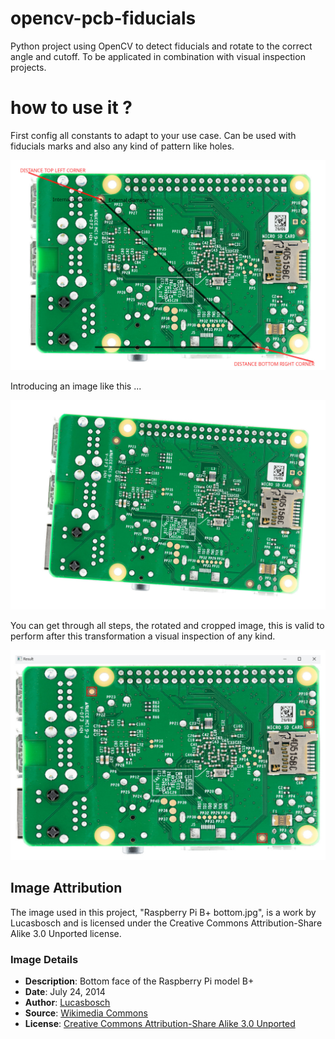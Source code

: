 # opencv-pcb-fiducials
Python project using OpenCV to detect fiducials and rotate to the correct angle and cutoff. To be applicated in combination with visual inspection projects.

# how to use it ?

First config all constants to adapt to your use case. Can be used with fiducials marks and also any kind of pattern like holes. 

![alt text](https://github.com/archocron/opencv-pcb-fiducials/blob/main/images/rpi_parameters.jpg?raw=true)

Introducing an image like this ...

![alt text](https://github.com/archocron/opencv-pcb-fiducials/blob/main/images/rpi_raw.jpg?raw=true)

You can get through all steps, the rotated and cropped image, this is valid to perform after this transformation a visual inspection of any kind.

![alt text](https://github.com/archocron/opencv-pcb-fiducials/blob/main/images/rpi_result.jpg?raw=true)

## Image Attribution

The image used in this project, "Raspberry Pi B+ bottom.jpg", is a work by Lucasbosch and is licensed under the Creative Commons Attribution-Share Alike 3.0 Unported license.

### Image Details
- **Description**: Bottom face of the Raspberry Pi model B+
- **Date**: July 24, 2014
- **Author**: [Lucasbosch](https://commons.wikimedia.org/wiki/User:Lucasbosch)
- **Source**: [Wikimedia Commons](https://commons.wikimedia.org/wiki/File:Raspberry_Pi_B%2B_bottom.jpg)
- **License**: [Creative Commons Attribution-Share Alike 3.0 Unported](https://creativecommons.org/licenses/by-sa/3.0/)
